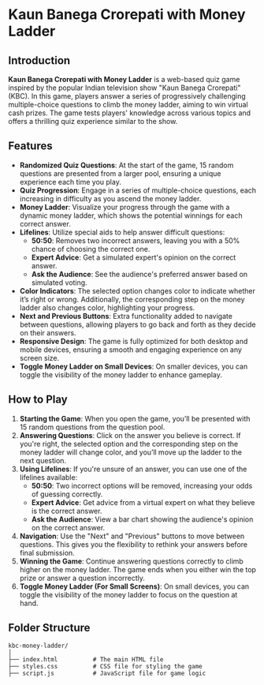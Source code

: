 # Kaun Banega Crorepati with Money Ladder

## Introduction

**Kaun Banega Crorepati with Money Ladder** is a web-based quiz game inspired by the popular Indian television show "Kaun Banega Crorepati" (KBC). In this game, players answer a series of progressively challenging multiple-choice questions to climb the money ladder, aiming to win virtual cash prizes. The game tests players' knowledge across various topics and offers a thrilling quiz experience similar to the show.

## Features

- **Randomized Quiz Questions**: At the start of the game, 15 random questions are presented from a larger pool, ensuring a unique experience each time you play.
- **Quiz Progression**: Engage in a series of multiple-choice questions, each increasing in difficulty as you ascend the money ladder.
- **Money Ladder**: Visualize your progress through the game with a dynamic money ladder, which shows the potential winnings for each correct answer.
- **Lifelines**: Utilize special aids to help answer difficult questions:
  - **50:50**: Removes two incorrect answers, leaving you with a 50% chance of choosing the correct one.
  - **Expert Advice**: Get a simulated expert's opinion on the correct answer.
  - **Ask the Audience**: See the audience's preferred answer based on simulated voting.
- **Color Indicators**: The selected option changes color to indicate whether it’s right or wrong. Additionally, the corresponding step on the money ladder also changes color, highlighting your progress.
- **Next and Previous Buttons**: Extra functionality added to navigate between questions, allowing players to go back and forth as they decide on their answers.
- **Responsive Design**: The game is fully optimized for both desktop and mobile devices, ensuring a smooth and engaging experience on any screen size.
- **Toggle Money Ladder on Small Devices**: On smaller devices, you can toggle the visibility of the money ladder to enhance gameplay.

## How to Play

1. **Starting the Game**: When you open the game, you’ll be presented with 15 random questions from the question pool.
2. **Answering Questions**: Click on the answer you believe is correct. If you're right, the selected option and the corresponding step on the money ladder will change color, and you’ll move up the ladder to the next question.
3. **Using Lifelines**: If you're unsure of an answer, you can use one of the lifelines available:
   - **50:50**: Two incorrect options will be removed, increasing your odds of guessing correctly.
   - **Expert Advice**: Get advice from a virtual expert on what they believe is the correct answer.
   - **Ask the Audience**: View a bar chart showing the audience's opinion on the correct answer.
4. **Navigation**: Use the "Next" and "Previous" buttons to move between questions. This gives you the flexibility to rethink your answers before final submission.
5. **Winning the Game**: Continue answering questions correctly to climb higher on the money ladder. The game ends when you either win the top prize or answer a question incorrectly.
6. **Toggle Money Ladder (For Small Screens)**: On small devices, you can toggle the visibility of the money ladder to focus on the question at hand.

## Folder Structure

```plaintext
kbc-money-ladder/
│
├── index.html          # The main HTML file
├── styles.css          # CSS file for styling the game
├── script.js           # JavaScript file for game logic

